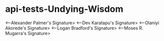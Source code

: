 # api-tests-Undying-Wisdom
<--Alexander Palmer's Signature>
<--Dev Karatapu's Signature>
<--Olaniyi Akorede's Signature>
<--Logan Bradford's Signature>
<--Moses R. Mugarra's Signature>
